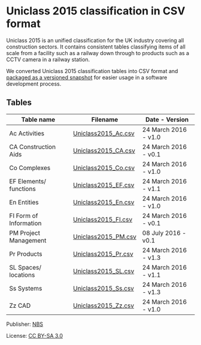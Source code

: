 # Uniclass 2015 classification in CSV format

Uniclass 2015 is an unified classification for the UK industry covering all construction sectors. It contains consistent tables classifying items of all scale from a facility such as a railway down through to products such as a CCTV camera in a railway station.

We converted Uniclass 2015 classification tables into CSV format and [packaged as a versioned snapshot](https://github.com/buildig/uniclass-2015/releases) for easier usage in a software development process.

## Tables

Table name | Filename | Date - Version
--- | --- | ---
Ac Activities | [Uniclass2015_Ac.csv](Uniclass2015_Ac.csv) | 24 March 2016 - v1.0
CA Construction Aids | [Uniclass2015_CA.csv](Uniclass2015_CA.csv) | 24 March 2016 - v0.1
Co Complexes | [Uniclass2015_Co.csv](Uniclass2015_Co.csv) | 24 March 2016 - v1.0
EF Elements/ functions | [Uniclass2015_EF.csv](Uniclass2015_EF.csv) | 24 March 2016 - v1.1
En Entities | [Uniclass2015_En.csv](Uniclass2015_En.csv) | 24 March 2016 - v1.0
FI Form of Information | [Uniclass2015_FI.csv](Uniclass2015_FI.csv) | 24 March 2016 - v0.1
PM Project Management | [Uniclass2015_PM.csv](Uniclass2015_PM.csv) | 08 July 2016 - v0.1
Pr Products | [Uniclass2015_Pr.csv](Uniclass2015_Pr.csv) | 24 March 2016 - v1.3
SL Spaces/ locations | [Uniclass2015_SL.csv](Uniclass2015_SL.csv) | 24 March 2016 - v1.1
Ss Systems | [Uniclass2015_Ss.csv](Uniclass2015_Ss.csv) | 24 March 2016 - v1.3
Zz CAD | [Uniclass2015_Zz.csv](Uniclass2015_Zz.csv) | 24 March 2016 - v1.0

Publisher: [NBS](https://toolkit.thenbs.com/articles/classification)

License: [CC BY-SA 3.0](https://creativecommons.org/licenses/by-sa/3.0/)
